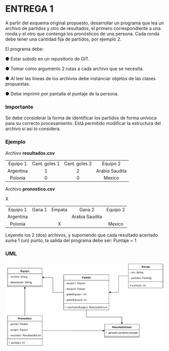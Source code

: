 # ENTREGA 1
A partir del esquema original propuesto, desarrollar un programa que lea un archivo de partidos y otro de resultados, el primero correspondiente a una ronda y el otro que contenga los pronósticos de una persona. Cada ronda debe tener una cantidad fija de partidos, por ejemplo 2. 

El programa debe:

● Estar subido en un repositorio de GIT.

● Tomar como argumento 2 rutas a cada archivo que se necesita.

● Al leer las líneas de los archivos debe instanciar objetos de las clases propuestas.

● Debe imprimir por pantalla el puntaje de la persona.

### Importante
Se debe considerar la forma de identificar los partidos de forma unívoca para su correcto procesamiento. Está permitido modificar la estructura del archivo si así lo considera. 
### Ejemplo
Archivo **resultados.csv**
<table style="width: 100%; text-align: center;">
<thead></thead>
<tr><td>Equipo 1</td><td>Cant. goles 1</td><td>Cant. goles 2</td><td>Equipo 2</td></tr>
<tr><td>Argentina</td><td>1</td><td>2</td><td>Arabia Saudita</td></tr>
<tr><td>Polonia</td><td>0</td><td>0</td><td>Mexico</td></tr>
</table>

Archivo **pronostico.csv**
<table style="width: 100%; text-align: center;">
<thead></thead>
<tr><td>Equipo 1</td><td>Gana 1</td><td>Empata</td><td>Gana 2</td><td>Equipo 2</td></tr>
<tr><td>Argentina</td>X<td></td><td></td><td>Arabia Saudita</td></tr>
<tr><td>Polonia</td><td></td><td>X</td><td></td><td>Mexico</td></tr>
</table>

Leyendo los 2 (dos) archivos, y suponiendo que cada resultado acertado suma 1 (un) punto, la salida del programa debe ser: Puntaje = 1
### UML
![alt="UML Entrega 1"](resources/umlEntrega1.png)
